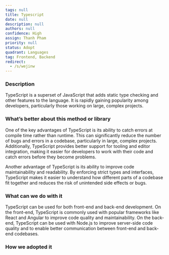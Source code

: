 ```yaml
---
tags: null
title: Typescript
date: null
description: null
authors: null
confidence: High
assign: Thanh Pham
priority: null
status: Adopt
quadrant: Languages
tag: Frontend, Backend
redirect:
  - /s/wejinw
---
```


<!-- table_of_contents b3a49b5f-ef55-41a9-a6dc-d73e62723743 -->

### Description

TypeScript is a superset of JavaScript that adds static type checking and other features to the language. It is rapidly gaining popularity among developers, particularly those working on large, complex projects.

### What’s better about this method or library

One of the key advantages of TypeScript is its ability to catch errors at compile time rather than runtime. This can significantly reduce the number of bugs and errors in a codebase, particularly in large, complex projects. Additionally, TypeScript provides better support for tooling and editor integration, making it easier for developers to work with their code and catch errors before they become problems.

Another advantage of TypeScript is its ability to improve code maintainability and readability. By enforcing strict types and interfaces, TypeScript makes it easier to understand how different parts of a codebase fit together and reduces the risk of unintended side effects or bugs.

### What can we do with it

TypeScript can be used for both front-end and back-end development. On the front-end, TypeScript is commonly used with popular frameworks like React and Angular to improve code quality and maintainability. On the back-end, TypeScript can be used with Node.js to improve server-side code quality and to enable better communication between front-end and back-end codebases.

### How we adopted it

<!-- child_database fe7f01bd-e932-4978-8411-9b8d405d8c18 -->

